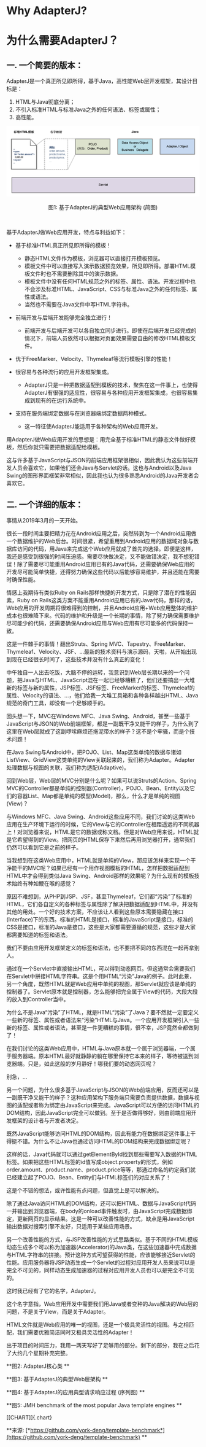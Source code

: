 # Why AdapterJ?
# 为什么需要AdapterJ？

## 一. 一个简要的版本：

AdapterJ是一个真正所见即所得，基于Java，高性能Web层开发框架，其设计目标是：   

1. HTML与Java彻底分离；
2. 不引入标准HTML与标准Java之外的任何语法、标签或属性；
3. 高性能。

<div align="center">  
<img src="figure/figure_1.png"/>   
<p>图1: 基于AdapterJ的典型Web应用架构 (简图) </p>   
</div>

<br/>

基于AdapterJ做Web应用开发，特点与利益如下：

* 基于标准HTML真正所见即所得的模板！
	- 静态HTML文件作为模板，浏览器可以直接打开模板预览。
	- 模板文件中可以直接写入演示数据预览效果，所见即所得。部署HTML模板文件时也不需要删除其中的演示数据。
	- 模板文件中没有任何HTML规范之外的标签、属性、语法。开发过程中也不会涉及标准HTML、JavaScript、CSS与标准Java之外的任何标签、属性或语法。
	- 当然也不需要在Java文件中写HTML字符串。

* 前端开发与后端开发能够完全独立进行！
	- 前端开发与后端开发可以各自独立同步进行。即使在后端开发已经完成的情况下，前端人员依然可以根据对页面效果需要自由的修改HTML模板文件。

* 优于FreeMarker、Velocity、Thymeleaf等流行模板引擎的性能！

* 很容易与各种流行的应用开发框架集成。
	- AdapterJ只是一种把数据适配到模板的技术，聚焦在这一件事上，也使得AdapterJ有很强的适应性，很容易与各种应用开发框架集成，也很容易集成到现有的在运行系统中。

* 支持在服务端绑定数据与在浏览器端绑定数据两种模式。
	- 这一特征使AdapterJ能适用于各种架构的Web应用开发。

用AdapterJ做Web应用开发的思想是：用完全基于标准HTML的静态文件做好模板，然后你就只需要把数据适配给模板。

这与许多基于JavaScript与JSON的前端应用框架很相似，因此我认为这些前端开发人员会喜欢它，如果他们还会Java与Servlet的话。这也与Android以及Java
Swing的图形界面框架非常相似，因此我也认为很多熟悉Android的Java开发者会喜欢它。

## 二. 一个详细的版本：

事情从2019年3月的一天开始。

很长一段时间主要把精力花在Android应用之后，突然转到为一个Android应用做一个数据维护的Web后台。时间很紧，希望重用到Android应用的数据域对象与数据库访问的代码，用Java来完成这个Web应用就成了首先的选择。即便是这样，我还是感受到很强的时间压迫感。需要尽快做决定，又不能做错决定，我不想犯错误！除了需要尽可能重用Android应用已有的Java代码，还需要确保Web应用的开发尽可能简单快捷，还得努力确保这些代码以后能够容易维护，并且还能在需要时确保性能。

情感上我期待有类似Ruby on Rails那样快捷的开发方式，只是除了潜在的性能因素，Ruby on Rails这类方案不能重用Android应用已有的Java代码，那样的话，Web应用的开发周期将很难得到的控制，并且Android应用+Web应用整体的维护成本也很难降下来。代码的维护和升级是一个长期的事情，除了努力确保需要维护尽可能少的代码，还需要确保Android应用与Web应用有尽可能多的代码保持一致。

这是一件棘手的事情！翻出Struts、Spring MVC、Tapestry、FreeMarker、Thymeleaf、Velocity、JSF、...最新的技术资料与演示源码，天啦，从开始出现到现在已经很长时间了，这些技术并没有什么真正的变化！

中午独自一人出去吃饭，大脑不停的运转，我意识到Web层长期以来的一个问题，把Java与HTML、JavaScript混在一起已经够糟糕了，他们还要搞出一大堆新的标签与新的属性，JSP标签、JSF标签、FreeMarker的标签、Thymeleaf的属性、Velocity的语法、...，他们给我一大堆工具箱和各种各样越出HTML、Java规范的奇门工具，却没有一个足够顺手的。

回头想一下，MVC在Windows MFC、Java Swing、Android，甚至一些基于JavaScript与JSON的Web前端框架，都是一副既干净又能干的样子，为什么到了这里在Web层就成了这副啰嗦麻烦还拖泥带水的样子？这不是个牢骚，而是个技术问题！

在Java Swing与Android中，把POJO、List、Map这类单纯的数据与诸如ListView、GridView这类单纯的View关联起来的，我们称为Adapter。Adapter处理数据与视图的关联，我们称为适配(Adaptive)。

回到Web层，Web层的MVC分别是什么呢？如果可以说Struts的Action、Spring MVC的Controller都是单纯的控制器(Controller)，POJO、Bean、Entity以及它们的容器List、Map都是单纯的模型(Model)，那么，什么才是单纯的视图(View)？

与Windows MFC、Java Swing、Android这些应用不同，我们讨论的这类Web应用在生产环境下运行的时候，它的View与它的Controller在相距遥远的不同机器上！对浏览器来说，HTML是它的数据或称文档。但是对Web应用来说，HTML就是它希望得到的View。把网页的HTML保存下来然后再用浏览器打开，通常我们仍然可以看到它是之前的样子。

当我想到在这类Web应用中，HTML就是单纯的View，那应该怎样来实现一个干净能干的MVC呢？如果已经有一个用作视图模板的HTML，怎样把数据适配到HTML中才会得到类似Java
Swing、Android那样的效果呢？为什么现有的模板技术始终有种如鲠在喉的感觉？

原因不难想到，从PHP到JSP、JSF，甚至Thymeleaf，它们都“污染”了标准的HTML，它们各自定义的各种标签与属性除了解决把数据适配到HTML中，并没有其他的用处。一个好的技术方案，不应该让人看到这些原本需要隐藏在接口(Interface)下的东西。标准的HTML是接口，标准的JavaScript是接口，标准的CSS是接口，标准的Java是接口，这些是大家都需要遵循的规范，这些才是大家都需要知道的标签和语法。

我们不要由应用开发框架定义的标签和语法，也不要把不同的东西混在一起再拿别人。

通过在一个Servlet中直接输出HTML，可以得到动态网页。但这通常会需要我们在Servlet中拼接HTML字符串。这是个用HTML“污染”Java的例子。此时此景，另一个角度，既然HTML就是Web应用中单纯的视图，那Servlet就应该是单纯的控制器了。Servlet原本就是控制器，怎么能够把完全属于View的代码，大段大段的放入到Controller当中。

为什么不是Java“污染”了HTML，就是HTML“污染”了Java？要不然就一定要定义一些新的标签、属性或者语法来“污染”HTML与Java。一个应用开发框架引入一些新的标签、属性或者语法，甚至是一件更糟糕的事情，很不幸，JSP竟然全都做到了！

在我们讨论的这类Web应用中，HTML与Java原本就一个属于浏览器端，一个属于服务器端。原本HTML最好就静静的躺在哪里保持它本来的样子，等待被送到浏览器端。只是，如此这般的岁月静好！哪我们要的动态网页呢？

别急，…

另一个问题，为什么很多基于JavaScript与JSON的Web前端应用，反而还可以是一副既干净又能干的样子？这种应用架构下服务端只需要负责提供数据，数据与视图的适配或者称为绑定由JavaScript来完成。JavaScript可以方便的访问HTML的DOM结构，因此JavaScript完全可以做到。至于是否做得够好，则由前端应用开发框架的设计者与开发者决定。

既然JavaScript能够访问HTML的DOM结构，因此有能力在数据绑定这件事上干得挺不错。为什么不让Java也通过访问HTML的DOM结构来完成数据绑定呢？

这样的话，Java代码就可以通过getElementById找到那些需要写入数据的HTML标签。如果把这些HTML标签的id值写成object.property的形式，例如order.amount、product.name、product.price等等，那通过命名的约定我们就已经建立起了POJO、Bean、Entity们与HTML标签们的对应关系了！

这是个不错的想法，或许性能有点问题，但直觉上是可以解决的。

除了通过Java访问HTML的DOM结构，还可以把HTML、数据与JavaScript代码一并输出到浏览器端，在body的onload事件触发时，由JavaScript完成数据绑定，更新网页的显示结果。这是一种可以改善性能的方式，缺点是用JavaScript输出数据对搜索引擎不友好，只适用于某些应用场景。

另一个改善性能的方式，与JSP改善性能的方式思路类似。基于不同的HTML模板动态生成多个可以称为加速器(Accelerator)的Java类，在这些加速器中完成数据与HTML字符串的拼接。预计这种方式可望获得的性能，应该能够接近Servlet的性能。应用服务器将JSP动态生成一个Servlet的过程对应用开发人员来说可以是完全不可见的，同样动态生成加速器的过程对应用开发人员也可以是完全不可见的。

这时我已经有了它的名字，AdapterJ。

这个名字意指，Web应用开发中需要我们用Java或者变种的Java解决的Web层的问题，不是关于View，而是关于Adapter。

HTML文件就是Web应用的唯一的视图，还是一个极具灵活性的视图。与之相匹配，我们需要优雅简洁同时又极具灵活性的Adapter！

出于项目的时间压力，我用一两天写好了足够用的部分。剩下的部分，我在之后花了大约几个星期补充完整。

**图2: AdapterJ核心类 **

**图3: 基于AdapterJ的典型Web层架构 **

**图4: 基于AdapterJ的应用典型请求响应过程 (序列图) **

**图5: JMH benchmark of the most popular Java template engines **

[\[CHART\]]{.chart}

**来源:
[*https://github.com/york-deng/template-benchmark*](https://github.com/york-deng/template-benchmark)
**
